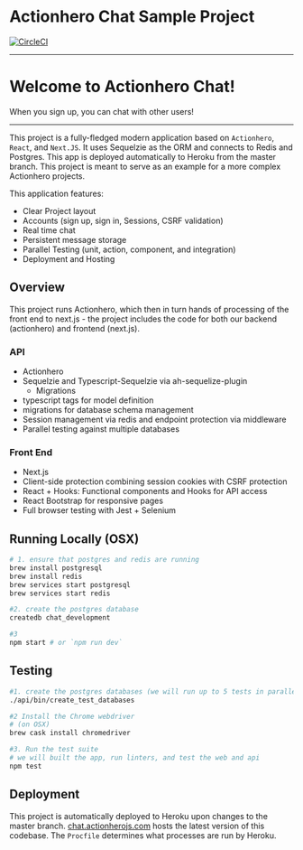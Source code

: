 # Actionhero Chat Sample Project

[![CircleCI](https://circleci.com/gh/actionhero/actionhero-chat.svg?style=svg)](https://circleci.com/gh/actionhero/actionhero-chat)

---

# Welcome to Actionhero Chat!

When you sign up, you can chat with other users!

---

This project is a fully-fledged modern application based on `Actionhero`, `React`, and `Next.JS`. It uses Sequelzie as the ORM and connects to Redis and Postgres. This app is deployed automatically to Heroku from the master branch. This project is meant to serve as an example for a more complex Actionhero projects.

This application features:

- Clear Project layout
- Accounts (sign up, sign in, Sessions, CSRF validation)
- Real time chat
- Persistent message storage
- Parallel Testing (unit, action, component, and integration)
- Deployment and Hosting

## Overview

This project runs Actionhero, which then in turn hands of processing of the front end to next.js - the project includes the code for both our backend (actionhero) and frontend (next.js).

### API

- Actionhero
- Sequelzie and Typescript-Sequelzie via ah-sequelize-plugin
  - Migrations
- typescript tags for model definition
- migrations for database schema management
- Session management via redis and endpoint protection via middleware
- Parallel testing against multiple databases

### Front End

- Next.js
- Client-side protection combining session cookies with CSRF protection
- React + Hooks: Functional components and Hooks for API access
- React Bootstrap for responsive pages
- Full browser testing with Jest + Selenium

## Running Locally (OSX)

```bash
# 1. ensure that postgres and redis are running
brew install postgresql
brew install redis
brew services start postgresql
brew services start redis

#2. create the postgres database
createdb chat_development

#3
npm start # or `npm run dev`

```

## Testing

```bash
#1. create the postgres databases (we will run up to 5 tests in parallel)
./api/bin/create_test_databases

#2 Install the Chrome webdriver
# (on OSX)
brew cask install chromedriver

#3. Run the test suite
# we will built the app, run linters, and test the web and api
npm test
```

## Deployment

This project is automatically deployed to Heroku upon changes to the master branch. [chat.actionherojs.com](https://chat.actionherojs.com) hosts the latest version of this codebase. The `Procfile` determines what processes are run by Heroku.
